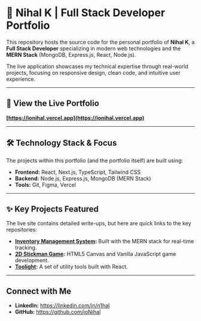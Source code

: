 # 🚀 Nihal K | Full Stack Developer Portfolio

This repository hosts the source code for the personal portfolio of **Nihal K**, a **Full Stack Developer** specializing in modern web technologies and the **MERN Stack** (MongoDB, Express.js, React, Node.js).

The live application showcases my technical expertise through real-world projects, focusing on responsive design, clean code, and intuitive user experience.

---

## 🔗 View the Live Portfolio

**[https://ionihal.vercel.app](https://ionihal.vercel.app)**

---

## 🛠️ Technology Stack & Focus

The projects within this portfolio (and the portfolio itself) are built using:

* **Frontend:** React, Next.js, TypeScript, Tailwind CSS
* **Backend:** Node.js, Express.js, MongoDB (MERN Stack)
* **Tools:** Git, Figma, Vercel

---

## ✨ Key Projects Featured

The live site contains detailed write-ups, but here are quick links to the key repositories:

* **[Inventory Management System](https://github.com/ioNihal/sims-dashboard-front):** Built with the MERN stack for real-time tracking.
* **[2D Stickman Game](https://ionihal.github.io/game2dsite):** HTML5 Canvas and Vanilla JavaScript game development.
* **[Toolight](https://toolight.vercel.app):** A set of utility tools built with React.

---

## Connect with Me

* **LinkedIn:** <https://linkedin.com/in/n1hal>
* **GitHub:** <https://github.com/ioNihal>